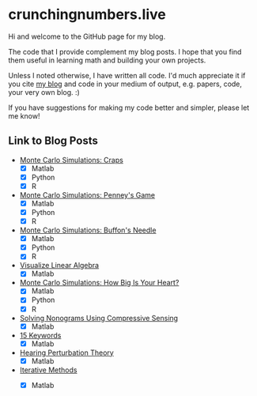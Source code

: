 # crunchingnumbers.live
Hi and welcome to the GitHub page for my blog.

The code that I provide complement my blog posts. I hope that you find them useful in learning math and building your own projects.

Unless I noted otherwise, I have written all code. I'd much appreciate it if you cite [my blog](https://crunchingnumbers.live) and code in your medium of output, e.g. papers, code, your very own blog. :)

If you have suggestions for making my code better and simpler, please let me know!

## Link to Blog Posts
- [Monte Carlo Simulations: Craps](https://crunchingnumbers.live/2016/01/24/monte-carlo-simulations-craps/)
    - [x] Matlab
    - [x] Python
    - [x] R
    
- [Monte Carlo Simulations: Penney's Game](https://crunchingnumbers.live/2016/01/28/monte-carlo-simulations-penneys-game/)
    - [x] Matlab
    - [x] Python
    - [x] R
    
- [Monte Carlo Simulations: Buffon's Needle](https://crunchingnumbers.live/2016/02/01/monte-carlo-simulations-buffons-needle/)
    - [x] Matlab
    - [x] Python
    - [x] R
    
- [Visualize Linear Algebra](https://crunchingnumbers.live/2016/02/03/visualize-linear-algebra/)
    - [x] Matlab
    
- [Monte Carlo Simulations: How Big Is Your Heart?](https://crunchingnumbers.live/2016/02/05/monte-carlo-simulations-how-big-is-your-heart/)
    - [x] Matlab
    - [x] Python
    - [x] R
    
- [Solving Nonograms Using Compressive Sensing](https://crunchingnumbers.live/2016/02/20/solving-nonograms-with-compressive-sensing-part-1/)
    - [x] Matlab
    
- [15 Keywords](https://crunchingnumbers.live/2017/04/01/15-keywords/)
    - [x] Matlab
    
- [Hearing Perturbation Theory](https://crunchingnumbers.live/2017/06/23/hearing-perturbation-theory/)
    - [x] Matlab
    
- [Iterative Methods](https://crunchingnumbers.live/2017/07/01/iterative-methods-part-1/)
    - [x] Matlab
    

